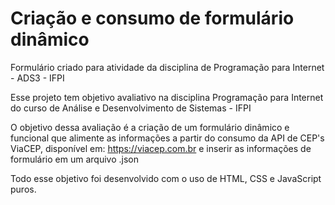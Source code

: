 # Criação e consumo de formulário dinâmico
Formulário criado para atividade da disciplina de Programação para Internet - ADS3 - IFPI

Esse projeto tem objetivo avaliativo na disciplina Programação para Internet do curso de Análise e Desenvolvimento de Sistemas - IFPI

O objetivo dessa avaliação é a criação de um formulário dinâmico e funcional que alimente as informações a partir do consumo da API
de CEP's ViaCEP, disponível em: https://viacep.com.br e inserir as informações de formulário em um arquivo .json

Todo esse objetivo foi desenvolvido com o uso de HTML, CSS e JavaScript puros.
